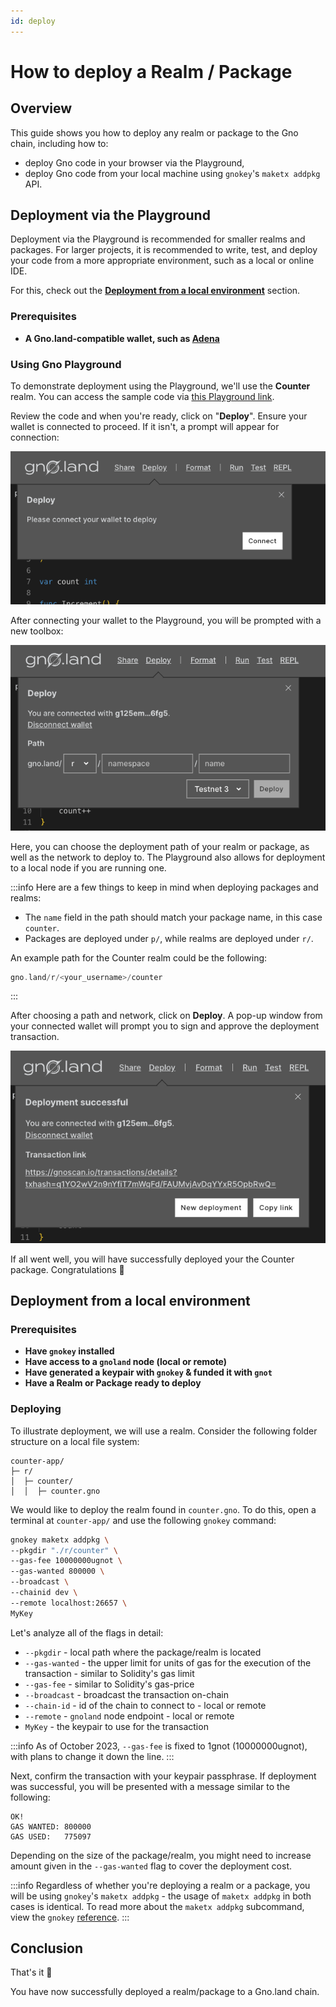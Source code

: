 ```yaml
---
id: deploy
---
```


# How to deploy a Realm / Package

## Overview

This guide shows you how to deploy any realm or package to the Gno chain,
including how to:
- deploy Gno code in your browser via the Playground, 
- deploy Gno code from your local machine using `gnokey`'s `maketx addpkg` API.

## Deployment via the Playground

Deployment via the Playground is recommended for smaller realms and packages.
For larger projects, it is recommended to write, test, and deploy your code from
a more appropriate environment, such as a local or online IDE.

For this, check out the [**Deployment from a local environment**](#deployment-from-a-local-environment) section.

### Prerequisites

- **A Gno.land-compatible wallet, such as [Adena](https://adena.app)**

### Using Gno Playground

To demonstrate deployment using the Playground, we'll use the **Counter** realm.
You can access the sample code via
[this Playground link](https://play.gno.land/p/iUWTha99D1J).

Review the code and when you're ready, click on "**Deploy**".
Ensure your wallet is connected to proceed. If it isn't, a prompt will appear for connection:

![DeployConnect](../assets/how-to-guides/deploy/deploy_connect.png)

After connecting your wallet to the Playground, you will be prompted with a 
new toolbox:

![DeployDefault](../assets/how-to-guides/deploy/deploy_default.png)

Here, you can choose the deployment path of your realm or package, as well as the network
to deploy to. The Playground also allows for deployment to a local node
if you are running one.

:::info
Here are a few things to keep in mind when deploying packages and realms:
- The `name` field in the path should match your package name, in this case `counter`.
- Packages are deployed under `p/`, while realms are deployed under `r/`.

An example path for the Counter realm could be the following: 
```go
gno.land/r/<your_username>/counter
```
:::

After choosing a path and network, click on **Deploy**. A pop-up window
from your connected wallet will prompt you to sign and approve the deployment transaction.

![DeployDefault](../assets/how-to-guides/deploy/deploy_success.png)

If all went well, you will have successfully deployed your the Counter package.
Congratulations 🎉

## Deployment from a local environment

### Prerequisites

- **Have `gnokey` installed**
- **Have access to a `gnoland` node (local or remote)**
- **Have generated a keypair with `gnokey` & funded it with `gnot`**
- **Have a Realm or Package ready to deploy**

### Deploying

To illustrate deployment, we will use a realm. Consider the following folder
structure on a local file system:

```
counter-app/
├─ r/
│  ├─ counter/
│  │  ├─ counter.gno
```

We would like to deploy the realm found in `counter.gno`. To do this, open a
terminal at `counter-app/` and use the following `gnokey` command:

```bash
gnokey maketx addpkg \
--pkgdir "./r/counter" \
--gas-fee 10000000ugnot \
--gas-wanted 800000 \
--broadcast \
--chainid dev \
--remote localhost:26657 \
MyKey
```

Let's analyze all of the flags in detail:
- `--pkgdir` - local path where the package/realm is located
- `--gas-wanted` - the upper limit for units of gas for the execution of the 
transaction - similar to Solidity's gas limit
- `--gas-fee` - similar to Solidity's gas-price
- `--broadcast` - broadcast the transaction on-chain
- `--chain-id` - id of the chain to connect to - local or remote
- `--remote` - `gnoland` node endpoint - local or remote
- `MyKey` - the keypair to use for the transaction

:::info
As of October 2023, `--gas-fee` is fixed to 1gnot (10000000ugnot), with plans 
to change it down the line.
:::

Next, confirm the transaction with your keypair passphrase. If deployment was 
successful, you will be presented with a message similar to the following:

```
OK!
GAS WANTED: 800000
GAS USED:   775097
```
Depending on the size of the package/realm, you might need to increase amount 
given in the `--gas-wanted` flag to cover the deployment cost.

:::info
Regardless of whether you're deploying a realm or a package, you will be using 
`gnokey`'s `maketx addpkg` - the usage of `maketx addpkg` in both cases is identical.
To read more about the `maketx addpkg`
subcommand, view the `gnokey` [reference](../gno-tooling/cli/gnokey.md#addpkg).
:::


## Conclusion

That's it 🎉

You have now successfully deployed a realm/package to a Gno.land chain. 
